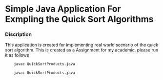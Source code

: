 # Simple Java Application For Exmpling the Quick Sort Algorithms

### Discription 

This application is created for implementing real world scenario of the quick sort algorithm. This is created as a Assignment for my academic. please run it as follows 



```bash
    javac QuickSortProducts.java 
```

```bash
    javac QuickSortProducts.java
```
